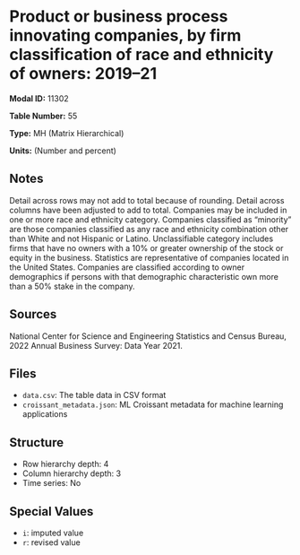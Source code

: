 # Product or business process innovating companies, by firm classification of race and ethnicity of owners: 2019&#8211;21

**Modal ID:** 11302

**Table Number:** 55

**Type:** MH (Matrix Hierarchical)

**Units:** (Number and percent)

## Notes

Detail across rows may not add to total because of rounding. Detail across columns have been adjusted to add to total. Companies may be included in one or more race and ethnicity category. Companies classified as “minority” are those companies classified as any race and ethnicity combination other than White and not Hispanic or Latino. Unclassifiable category includes firms that have no owners with a 10% or greater ownership of the stock or equity in the business. Statistics are representative of companies located in the United States. Companies are classified according to owner demographics if persons with that demographic characteristic own more than a 50% stake in the company.

## Sources

National Center for Science and Engineering Statistics and Census Bureau, 2022 Annual Business Survey: Data Year 2021.

## Files

- `data.csv`: The table data in CSV format
- `croissant_metadata.json`: ML Croissant metadata for machine learning applications

## Structure

- Row hierarchy depth: 4
- Column hierarchy depth: 3
- Time series: No

## Special Values

- `i`: imputed value
- `r`: revised value
